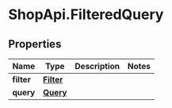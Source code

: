 # ShopApi.FilteredQuery

## Properties
Name | Type | Description | Notes
------------ | ------------- | ------------- | -------------
**filter** | [**Filter**](Filter.md) |  | 
**query** | [**Query**](Query.md) |  | 
